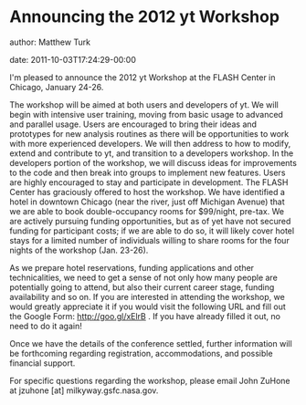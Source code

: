 # Announcing the 2012 yt Workshop

author: Matthew Turk

date: 2011-10-03T17:24:29-00:00

I'm pleased to announce the 2012 yt Workshop at the FLASH Center in
Chicago, January 24-26.

The workshop will be aimed at both users and developers of yt. We will
begin with intensive user training, moving from basic usage to advanced
and parallel usage. Users are encouraged to bring their ideas and
prototypes for new analysis routines as there will be opportunities to
work with more experienced developers. We will then address to how to
modify, extend and contribute to yt, and transition to a developers
workshop. In the developers portion of the workshop, we will discuss
ideas for improvements to the code and then break into groups to
implement new features. Users are highly encouraged to stay and
participate in development. The FLASH Center has graciously offered to
host the workshop. We have identified a hotel in downtown Chicago (near
the river, just off Michigan Avenue) that we are able to book
double-occupancy rooms for $99/night, pre-tax. We are actively pursuing
funding opportunities, but as of yet have not secured funding for
participant costs; if we are able to do so, it will likely cover hotel
stays for a limited number of individuals willing to share rooms for the
four nights of the workshop (Jan. 23-26).

As we prepare hotel reservations, funding applications and other
technicalities, we need to get a sense of not only how many people are
potentially going to attend, but also their current career stage,
funding availability and so on. If you are interested in attending the
workshop, we would greatly appreciate it if you would visit the
following URL and fill out the Google Form: <http://goo.gl/xElrB> . If
you have already filled it out, no need to do it again!

Once we have the details of the conference settled, further information
will be forthcoming regarding registration, accommodations, and possible
financial support.

For specific questions regarding the workshop, please email John ZuHone
at <span class="title-ref">jzuhone \[at\] milkyway.gsfc.nasa.gov</span>.
